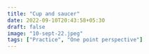 ```yaml
---
title: "Cup and saucer"
date: 2022-09-10T20:43:58+05:30
draft: false
image: "10-sept-22.jpeg"
tags: ["Practice", "One point perspective"]
---
```

